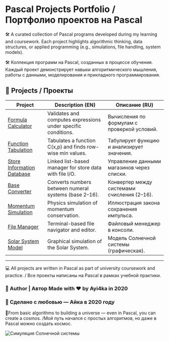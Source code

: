 # Pascal Projects Portfolio / Портфолио проектов на Pascal

🛠️ A curated collection of Pascal programs developed during my learning and coursework. Each project highlights algorithmic thinking, data structures, or applied programming (e.g., simulations, file handling, system models).

🛠️ Коллекция программ на Pascal, созданных в процессе обучения. Каждый проект демонстрирует навыки алгоритмического мышления, работы с данными, моделирования и прикладного программирования.

## 📌 Projects / Проекты

| Project | Description (EN) | Описание (RU) |
|--------|------------------|----------------|
| [Formula Calculator](./formula_calc) | Validates and computes expressions under specific conditions. | Вычисления по формулам с проверкой условий. |
| [Function Tabulation](./function_tabulation) | Tabulates a function C(x,p) and finds row-wise min values. | Табулирует функцию и анализирует значения. |
| [Store Information Database](./store_database) | Linked list-based manager for store data with file I/O. | Управление данными магазинов через списки. |
| [Base Converter](./base_converter) | Converts numbers between numeral systems (base 2–16). | Конвертер между системами счисления (2–16). |
| [Momentum Simulation](./momentum_simulation) | Physics simulation of momentum conservation. | Иллюстрация закона сохранения импульса. |
| [File Manager](./file_manager) | Terminal-based file navigator and editor. | Файловый менеджер в консоли. |
| [Solar System Model](./solar_system_model) | Graphical simulation of the Solar System. | Модель Солнечной системы (графическая). |

---

💻 All projects are written in Pascal as part of university coursework and practice. / Все проекты написаны на Pascal в рамках учебной практики.

### 🤝 Author | Автор Made with ❤️ by Ayi4ka in 2020 
### 🤝 Сделано с любовью — Айка в 2020 году

🌌From basic algorithms to building a universe — even in Pascal, you can create a cosmos. /Мой путь начался с простых алгоритмов, но даже в Pascal можно создать космос.

  ![Симуляция Солнечной системы](./doc_2025-04-15_21-53-23.gif)
